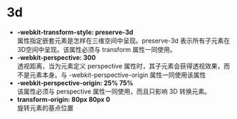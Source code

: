 # 3d  
- **-webkit-transform-style: preserve-3d**  
属性指定嵌套元素是怎样在三维空间中呈现。preserve-3d 表示所有子元素在3D空间中呈现。该属性必须与 transform 属性一同使用。
- **-webkit-perspective: 300**   
透视距离，当为元素定义 perspective 属性时，其子元素会获得透视效果，而不是元素本身。与 -webkit-perspective-origin 属性一同使用该属性
- **-webkit-perspective-origin: 25% 75%**   
该属性必须与 perspective 属性一同使用，而且只影响 3D 转换元素。  
- **transform-origin: 80px 80px 0**  
旋转元素的基点位置

